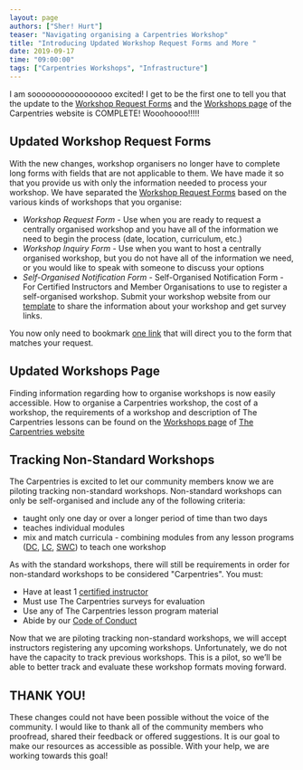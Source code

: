 ```yaml
---
layout: page
authors: ["Sher! Hurt"]
teaser: "Navigating organising a Carpentries Workshop"
title: "Introducing Updated Workshop Request Forms and More "
date: 2019-09-17
time: "09:00:00"
tags: ["Carpentries Workshops", "Infrastructure"]
---
```


I am sooooooooooooooooo excited! I get to be the first one to tell you that the update to the [Workshop Request Forms](https://amy.carpentries.org/forms/workshop/) and the [Workshops page](https://carpentries.org/workshops/) of the Carpentries website is COMPLETE! Wooohoooo!!!!!

## Updated Workshop Request Forms

With the new changes, workshop organisers no longer have to complete long forms with fields that are not applicable to them. We have made it so that you provide us with only the information needed to process your workshop. We have separated the [Workshop Request Forms](https://amy.carpentries.org/forms/workshop/) based on the various kinds of workshops that you organise: 

*  _Workshop Request Form_ - Use when you are ready to request a centrally organised workshop and you have all of the information we need to begin the process (date, location, curriculum, etc.)
*  _Workshop Inquiry Form_ - Use when you  want to host a centrally organised workshop, but you do not have all of the  information we need, or you would like to speak with someone to discuss your options
* _Self-Organised Notification Form_ - Self-Organised Notification Form - For Certified Instructors and Member Organisations to use to register a self-organised workshop. Submit your workshop website from our [template](https://github.com/carpentries/workshop-template) to share the information about your workshop and get survey links.

You now only need to bookmark [one link](https://amy.carpentries.org/forms/workshop/) that will direct you to the form that matches your request. 

## Updated Workshops Page
Finding information regarding how to organise workshops is now easily accessible. How to organise a Carpentries workshop, the cost of a workshop, the requirements of a workshop and description of The Carpentries lessons can be found on the [Workshops page](https://carpentries.org/workshops/) of [The Carpentries website](https://carpentries.org/) 

## Tracking Non-Standard Workshops
The Carpentries is excited to let our community members know we are piloting tracking non-standard workshops. Non-standard workshops can only be self-organised and include any of the following criteria:
* taught only one day or over a longer period of time than two days
* teaches individual modules 
* mix and match curricula - combining modules from any lesson programs ([DC](https://datacarpentry.org/lessons/), [LC](https://librarycarpentry.org/lessons/), [SWC](https://software-carpentry.org/lessons/)) to teach one workshop

As with the standard workshops, there will still be requirements in order for non-standard workshops to be considered "Carpentries". You must: 
* Have at least 1 [certified instructor](https://carpentries.org/instructors/) 
* Must use The Carpentries surveys for evaluation
* Use any of The Carpentries lesson program material
* Abide by our [Code of Conduct](https://docs.carpentries.org/topic_folders/policies/code-of-conduct.html)

Now that we are piloting tracking non-standard workshops, we will accept instructors registering any upcoming workshops. Unfortunately, we do not have the capacity to track previous workshops. This is a pilot, so we’ll be able to better track and evaluate these workshop formats moving forward.  

## THANK YOU!
These changes could not have been possible without the voice of the community. I would like to thank all of the community members who proofread, shared their feedback or offered suggestions. It is our goal to make our resources as accessible as possible. With your help, we are working towards this goal! 
